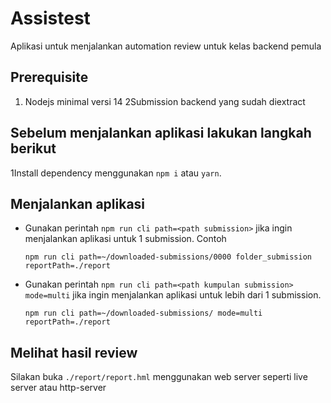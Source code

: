 # Assistest
Aplikasi untuk menjalankan automation review untuk kelas backend pemula

## Prerequisite
1. Nodejs minimal versi 14
2Submission backend yang sudah diextract

## Sebelum menjalankan aplikasi lakukan langkah berikut
1Install dependency menggunakan `npm i` atau `yarn`.

## Menjalankan aplikasi
- Gunakan perintah `npm run cli path=<path submission>` jika ingin menjalankan aplikasi untuk 1 submission. Contoh
  ```
  npm run cli path=~/downloaded-submissions/0000 folder_submission reportPath=./report
  ```
  
- Gunakan perintah `npm run cli path=<path kumpulan submission> mode=multi` jika ingin menjalankan aplikasi untuk lebih dari 1 submission.
  ```
  npm run cli path=~/downloaded-submissions/ mode=multi reportPath=./report
  ```
  
## Melihat hasil review
Silakan buka `./report/report.hml` menggunakan web server seperti live server atau http-server


